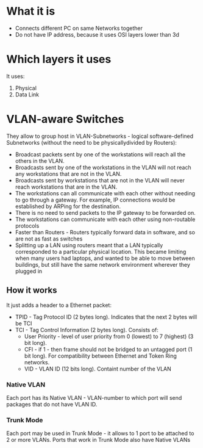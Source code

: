 #                  What it is

- Connects different PC on same Networks together
- Do not have IP address, because it uses OSI layers lower than 3d








#                  Which layers it uses

It uses:
1. Physical
2. Data Link









#                  VLAN-aware Switches

They allow to group host in VLAN-Subnetworks - logical software-defined Subnetworks (without the need to be physicallydivided by Routers):
- Broadcast packets sent by one of the workstations will reach all the others in the VLAN.
- Broadcasts sent by one of the workstations in the VLAN will not reach any workstations that are not in the VLAN.
- Broadcasts sent by workstations that are not in the VLAN will never reach workstations that are in the VLAN.
- The workstations can all communicate with each other without needing to go through a gateway. For example, IP connections would be established by ARPing for the destination.
- There is no need to send packets to the IP gateway to be forwarded on.
- The workstations can communicate with each other using non-routable protocols
- Faster than Routers - Routers typically forward data in software, and so are not as fast as switches
- Splitting up a LAN using routers meant that a LAN typically corresponded to a particular physical location. This became limiting when many users had laptops, and wanted to be able to move between buildings, but still have the same network environment wherever they plugged in

##                 How it works

It just adds a header to a Ethernet packet:
- TPID - Tag Protocol ID (2 bytes long). Indicates that the next 2 bytes will be TCI
- TCI  - Tag Control Information (2 bytes long). Consists of:
    - User Priority - level of user priority from 0 (lowest) to 7 (highest) (3 bit long).
    - CFI - if 1 - then frame should not be bridged to an untagged port (1 bit long). For compatibility between Ethernet and Token Ring networks.
    - VID - VLAN ID (12 bits long). Containt number of the VLAN

###                Native VLAN

Each port has its Native VLAN - VLAN-number to which port will send packages that do not have VLAN ID.

###                Trunk Mode

Each port may be used in Trunk Mode - it allows to 1 port to be attached to 2 or more VLANs.
Ports that work in Trunk Mode also have Native VLANs